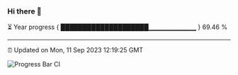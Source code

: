 ### Hi there 👋

⏳ Year progress { ████████████████████▁▁▁▁▁▁▁▁▁▁ } 69.46 %

---

⏰ Updated on Mon, 11 Sep 2023 12:19:25 GMT

![Progress Bar CI](https://github.com/liununu/liununu/workflows/Progress%20Bar%20CI/badge.svg)
